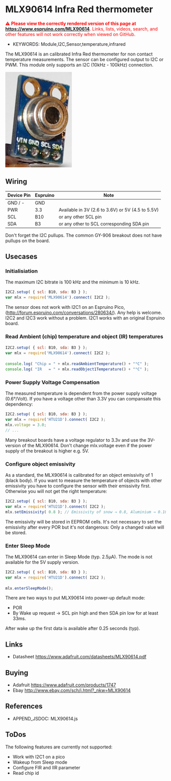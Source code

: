 <!--- Copyright (c) 2016 Luwar. See the file LICENSE for copying permission. -->
MLX90614 Infra Red thermometer
==============================

<span style="color:red">:warning: **Please view the correctly rendered version of this page at https://www.espruino.com/MLX90614**. Links, lists, videos, search, and other features will not work correctly when viewed on GitHub.</span>

* KEYWORDS: Module,I2C,Sensor,temperature,infrared

The MLX90614 is an calibrated Infra Red thermometer for non contact temperature measurements. The sensor can be configured output to I2C or PWM. This module only supports an I2C (10kHz - 100kHz) connection. 

![MLX90614](MLX90614/breakout.jpeg)

Wiring
------

| Device Pin | Espruino | Note                                              |
| ---------- | -------- | ------------------------------------------------- |
| GND / -    | GND      |                                                   |
| PWR        | 3.3      | Available in 3V (2.6 to 3.6V) or 5V (4.5 to 5.5V) |
| SCL        | B10      | or any other SCL pin                              |
| SDA        | B3       | or any other to SCL corresponding SDA pin         | 

Don't forget the I2C pullups. The common GY-906 breakout does not have pullups on the board. 

Usecases
--------

### Initialisiation

The maximum I2C bitrate is 100 kHz and the minimum is 10 kHz.

```JavaScript
I2C2.setup( { scl: B10, sda: B3 } );
var mlx = require('MLX90614').connect( I2C2 );
```

The sensor does not work with I2C1 on an Espruino Pico, (http://forum.espruino.com/conversations/280634/). Any help is welcome. I2C2 and I2C3 work without a problem. I2C1 works with an original Espruino board.


### Read Ambient (chip) temperature and object (IR) temperatures

```JavaScript
I2C2.setup( { scl: B10, sda: B3 } );
var mlx = require('MLX90614').connect( I2C2 );

console.log( "Chip = " + mlx.readAmbientTemperature() + "°C" );
console.log( "IR   = " + mlx.readObject1Temperature() + "°C" );
```


### Power Supply Voltage Compensation

The measured temperature is dependent from the power supply voltage (0.6°/Volt). If you have a voltage other than 3.3V you can compansate this dependency:

```JavaScript
I2C2.setup( { scl: B10, sda: B3 } );
var mlx = require('HTU21D').connect( I2C2 );
mlx.voltage = 3.0;
// ...

```

Many breakout boards have a voltage regulator to 3.3v and use the 3V-version of the MLX90614. Don't change mlx.voltage even if the power supply of the breakout is higher e.g. 5V. 


### Configure object emissivity

As a standard, the MLX90614 is calibrated for an object emissivity of 1 (black body). If you want to measure the temperature of objects with other emissivity you have to configure the sensor with their emissivity first. Otherwise you will not get the right temperature:

```JavaScript
I2C2.setup( { scl: B10, sda: B3 } );
var mlx = require('HTU21D').connect( I2C2 );
mlx.setEmissivity( 0.8 ); // Emissivity of snow → 0.8, Aluminium → 0.18, plastics → 0.84 … 0.95
```

The emissivity will be stored in EEPROM cells. It's not necessary to set the emissivity after every POR but it's not dangerous: Only a changed value will be stored.


### Enter Sleep Mode

The MLX90614 can enter in Sleep Mode (typ. 2.5µA). The mode is not available for the 5V supply version.

```JavaScript
I2C2.setup( { scl: B10, sda: B3 } );
var mlx = require('HTU21D').connect( I2C2 );

mlx.enterSleepMode();
```

There are two ways to put MLX90614 into power-up default mode:

* POR
* By Wake up request → SCL pin high and then SDA pin low for at least 33ms.

After wake up the first data is available after 0.25 seconds (typ).


Links
-----
* Datasheet https://www.adafruit.com/datasheets/MLX90614.pdf


Buying
------
* Adafruit https://www.adafruit.com/products/1747
* Ebay http://www.ebay.com/sch/i.html?_nkw=MLX90614


References
----------

* APPEND_JSDOC: MLX90614.js


ToDos
-----

The following features are currently not supported:

* Work with I2C1 on a pico
* Wakeup from Sleep mode
* Configure FIR and IIR parameter
* Read chip id
